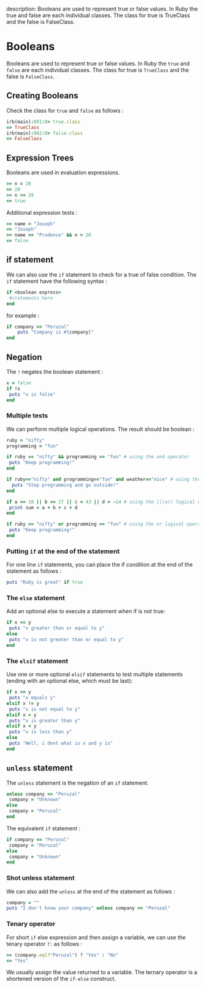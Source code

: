 description: Booleans are used to represent true or false values. In Ruby the true and false are each individual classes. The class for true is TrueClass and the false is FalseClass.

# Booleans

 Booleans are used to represent true or false values. In Ruby the `true` and `false` are each individual classes. The class for true is `TrueClass` and the false is `FalseClass`.

## Creating Booleans

Check the class for `true` and `false` as follows :

```ruby
irb(main):001:0> true.class
=> TrueClass
irb(main):002:0> false.class
=> FalseClass
```

## Expression Trees

Booleans are used in evaluation expressions.

```ruby
>> n = 20
=> 20
>> n >= 20
=> true
```

Additional expression tests :

```ruby
>> name = "Joseph"
=> "Joseph"
>> name == "Prudence" && n > 20
=> false
```

## if statement

We can also use the `if` statement to check for a true of false condition. The `if` statement have the following syntax :

```ruby
if <boolean express>
 #statements here
end
```

for example :

```ruby
if company == "Peruzal"
    puts "Company is #{company}"
end
```

## Negation

The `!` negates the boolean statement :

```ruby
x = false
if !x
 puts "x is false"
end
```

### Multiple tests

We can perform multiple logical operations. The result should be boolean :

```ruby
ruby = "nifty"
programming = "fun"

if ruby == "nifty" && programming == "fun" # using the and operator
 puts "Keep programming!"
end

if ruby=="nifty" and programming=="fun" and weather=="nice" # using the and logical operator
  puts "Stop programming and go outside!"
end

if a == 10 || b == 27 || c = 43 || d = −14 # using the ||(or) logical operator
 print sum = a + b + c + d
end

if ruby == "nifty" or programming == "fun" # using the or logical operator
 puts "Keep programming!"
end
```

### Putting `if` at the end of the statement

For one line `if` statements, you can place the if condition at the end of the statement as follows :

```ruby
puts "Ruby is great" if true
```

### The `else` statement

Add an optional else to execute a statement when if is not true:

```ruby
if x >= y
 puts "x greater than or equal to y"
else
 puts "x is not greater than or equal to y"
end
```

### The `elsif` statement

Use one or more optional `elsif` statements to test multiple statements (ending with an optional else, which must be last):

```ruby
if x == y
 puts "x equals y"
elsif x != y
 puts "x is not equal to y"
elsif x > y
 puts "x is greater than y"
elsif x < y
 puts "x is less than y"
else
 puts "Well, i dont what is x and y is"
end
```

## `unless` statement

The `unless` statement is the negation of an `if` statement.

```ruby
unless company == "Peruzal"
 company = "Unknown"
else
 company = "Peruzal"
end
```

The equivalent `if` statement :

```ruby
if company == "Peruzal"
 company = "Peruzal"
else
 company = "Unknown"
end
```

### Shot unless statement

We can also add the `unless` at the end of the statement as follows :

```ruby
company = ""
puts "I don't know your company" unless company == "Peruzal"
```

### Tenary operator

For short `if` else expression and then assign a variable, we can use the tenary operator `?:` as follows :

```ruby
>> (company.eql?"Peruzal") ? "Yes" : "No"
=> "Yes"
```

We usually assign the value returned to a variable. The ternary operator is a shortened version of the `if-else` construct.
